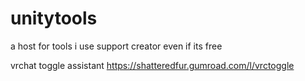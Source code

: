 # unitytools
a host for tools i use
support creator even if its free

vrchat toggle assistant https://shatteredfur.gumroad.com/l/vrctoggle
